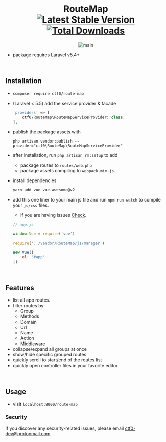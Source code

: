 <h1 align="center">
    RouteMap
    <br>
    <a href="https://packagist.org/packages/ctf0/route-map"><img src="https://img.shields.io/packagist/v/ctf0/route-map.svg" alt="Latest Stable Version" /></a> <a href="https://packagist.org/packages/ctf0/route-map"><img src="https://img.shields.io/packagist/dt/ctf0/route-map.svg" alt="Total Downloads" /></a>
</h1>

<p align="center">
    <img alt="main" src="https://user-images.githubusercontent.com/7388088/46914425-12b25d00-cfa6-11e8-8a80-6a4b8a5548ad.jpg"/>
</p>

- package requires Laravel v5.4+

<br>

## Installation

- `composer require ctf0/route-map`

- (Laravel < 5.5) add the service provider & facade

    ```php
    'providers' => [
        ctf0\RouteMap\RouteMapServiceProvider::class,
    ];
    ```

- publish the package assets with

    `php artisan vendor:publish --provider="ctf0\RouteMap\RouteMapServiceProvider"`

- after installation, run `php artisan rm:setup` to add
    + package routes to `routes/web.php`
    + package assets compiling to `webpack.mix.js`

- install dependencies

    ```bash
    yarn add vue vue-awesome@v2
    ```

- add this one liner to your main js file and run `npm run watch` to compile your `js/css` files.
    + if you are having issues [Check](https://ctf0.wordpress.com/2017/09/12/laravel-mix-es6/).

    ```js
    // app.js

    window.Vue = require('vue')

    require('../vendor/RouteMap/js/manager')

    new Vue({
        el: '#app'
    })
    ```

<br>

## Features

- list all app routes.
- filter routes by
    + Group
    + Methods
    + Domain
    + Url
    + Name
    + Action
    + Middleware
- collapse/expand all groups at once
- show/hide specific grouped routes
- quickly scroll to start/end of the routes list
- quickly open controller files in your favorite editor

<br>

## Usage

- visit `localhost:8000/route-map`

### Security

If you discover any security-related issues, please email [ctf0-dev@protonmail.com](mailto:ctf0-dev@protonmail.com).
